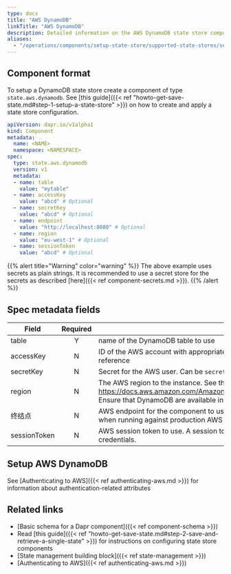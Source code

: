 ```yaml
---
type: docs
title: "AWS DynamoDB"
linkTitle: "AWS DynamoDB"
description: Detailed information on the AWS DynamoDB state store component
aliases:
  - "/operations/components/setup-state-store/supported-state-stores/setup-dynamodb/"
---
```


## Component format

To setup a DynamoDB state store create a component of type `state.aws.dynamodb`. See [this guide]({{< ref "howto-get-save-state.md#step-1-setup-a-state-store" >}}) on how to create and apply a state store configuration.

```yaml
apiVersion: dapr.io/v1alpha1
kind: Component
metadata:
  name: <NAME>
  namespace: <NAMESPACE>
spec:
  type: state.aws.dynamodb
  version: v1
  metadata:
  - name: table
    value: "mytable"
  - name: accessKey
    value: "abcd" # Optional
  - name: secretKey
    value: "abcd" # Optional
  - name: endpoint
    value: "http://localhost:8080" # Optional
  - name: region 
    value: "eu-west-1" # Optional
  - name: sessionToken
    value: "abcd" # Optional
```

{{% alert title="Warning" color="warning" %}}
The above example uses secrets as plain strings. It is recommended to use a secret store for the secrets as described [here]({{< ref component-secrets.md >}}).
{{% /alert %}}

## Spec metadata fields

| Field        | Required | Details                                                                                                                                                                                                               | Example                                      |
| ------------ |:--------:| --------------------------------------------------------------------------------------------------------------------------------------------------------------------------------------------------------------------- | -------------------------------------------- |
| table        |    Y     | name of the DynamoDB table to use                                                                                                                                                                                     | `"mytable"`                                  |
| accessKey    |    N     | ID of the AWS account with appropriate permissions to SNS and SQS. Can be `secretKeyRef` to use a secret reference                                                                                                    | `"AKIAIOSFODNN7EXAMPLE"`                     |
| secretKey    |    N     | Secret for the AWS user. Can be `secretKeyRef` to use a secret reference                                                                                                                                              | `"wJalrXUtnFEMI/K7MDENG/bPxRfiCYEXAMPLEKEY"` |
| region       |    N     | The AWS region to the instance. See this page for valid regions: https://docs.aws.amazon.com/AmazonRDS/latest/UserGuide/Concepts.RegionsAndAvailabilityZones.html. Ensure that DynamoDB are available in that region. | `"us-east-1"`                                |
| 终结点          |    N     | AWS endpoint for the component to use. Only used for local development. The `endpoint` is unncessary when running against production AWS                                                                              | `"http://localhost:4566"`                    |
| sessionToken |    N     | AWS session token to use.  A session token is only required if you are using temporary security credentials.                                                                                                          | `"TOKEN"`                                    |

## Setup AWS DynamoDB
See [Authenticating to AWS]({{< ref authenticating-aws.md >}}) for information about authentication-related attributes

## Related links
- [Basic schema for a Dapr component]({{< ref component-schema >}})
- Read [this guide]({{< ref "howto-get-save-state.md#step-2-save-and-retrieve-a-single-state" >}}) for instructions on configuring state store components
- [State management building block]({{< ref state-management >}})
- [Authenticating to AWS]({{< ref authenticating-aws.md >}})

